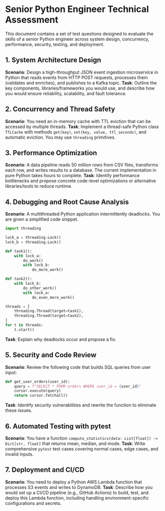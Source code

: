  # Senior Python Engineer Technical Assessment

 This document contains a set of test questions designed to evaluate the skills of a senior Python engineer across system design, concurrency, performance, security, testing, and deployment.

 ## 1. System Architecture Design
 **Scenario**: Design a high-throughput JSON event ingestion microservice in Python that reads events from HTTP POST requests, processes them (validates and enriches), and publishes to a Kafka topic.
 **Task**: Outline the key components, libraries/frameworks you would use, and describe how you would ensure reliability, scalability, and fault tolerance.

 ## 2. Concurrency and Thread Safety
 **Scenario**: You need an in-memory cache with TTL eviction that can be accessed by multiple threads.
 **Task**: Implement a thread-safe Python class `TTLCache` with methods `get(key)`, `set(key, value, ttl_seconds)`, and automatic eviction. You may use `threading` primitives.

 ## 3. Performance Optimization
 **Scenario**: A data pipeline reads 50 million rows from CSV files, transforms each row, and writes results to a database. The current implementation in pure Python takes hours to complete.
 **Task**: Identify performance bottlenecks and propose concrete code-level optimizations or alternative libraries/tools to reduce runtime.

 ## 4. Debugging and Root Cause Analysis
 **Scenario**: A multithreaded Python application intermittently deadlocks. You are given a simplified code snippet.
 ```python
 import threading

 lock_a = threading.Lock()
 lock_b = threading.Lock()

 def task1():
     with lock_a:
         do_work()
         with lock_b:
             do_more_work()

 def task2():
     with lock_b:
         do_other_work()
         with lock_a:
             do_even_more_work()

 threads = [
     threading.Thread(target=task1),
     threading.Thread(target=task2),
 ]
 for t in threads:
     t.start()
 ```
 **Task**: Explain why deadlocks occur and propose a fix.

 ## 5. Security and Code Review
 **Scenario**: Review the following code that builds SQL queries from user input:
 ```python
 def get_user_orders(user_id):
     query = f"SELECT * FROM orders WHERE user_id = {user_id}"
     cursor.execute(query)
     return cursor.fetchall()
 ```
 **Task**: Identify security vulnerabilities and rewrite the function to eliminate these issues.

 ## 6. Automated Testing with pytest
 **Scenario**: You have a function `compute_statistics(data: List[float]) -> Dict[str, float]` that returns mean, median, and mode.
 **Task**: Write comprehensive `pytest` test cases covering normal cases, edge cases, and invalid inputs.

 ## 7. Deployment and CI/CD
 **Scenario**: You need to deploy a Python AWS Lambda function that processes S3 events and writes to DynamoDB.
 **Task**: Describe how you would set up a CI/CD pipeline (e.g., GitHub Actions) to build, test, and deploy this Lambda function, including handling environment-specific configurations and secrets.